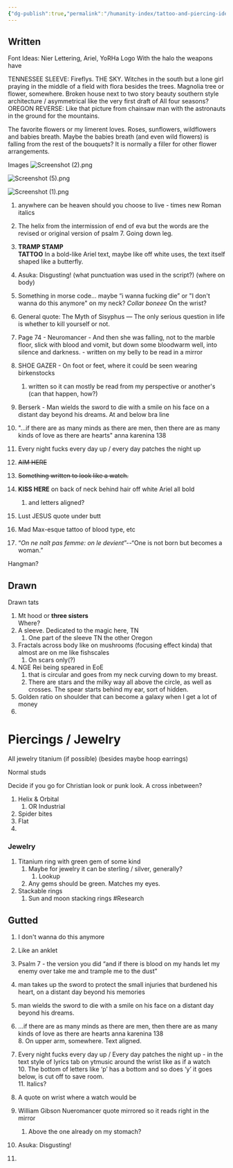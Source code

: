 ```yaml
---
{"dg-publish":true,"permalink":"/humanity-index/tattoo-and-piercing-ideas/","tags":["HumanityIndex"]}
---
```


## Written

Font Ideas: 
Nier Lettering, Ariel, YoRHa Logo
	With the halo the weapons have

TENNESSEE SLEEVE: Fireflys. THE SKY.
Witches in the south but a lone girl praying in the middle of a field with flora besides the trees. 
Magnolia tree or flower, somewhere. 
	Broken house next to two story beauty southern style architecture / asymmetrical like the very first draft of  All four seasons? 
OREGON REVERSE: Like that picture from chainsaw man with the astronauts in the ground for the mountains. 


The favorite flowers or my limerent loves. Roses, sunflowers, wildflowers and babies breath. 
	Maybe the babies breath (and even wild flowers) is falling from the rest of the bouquets? It is normally a filler for other flower arrangements. 




Images
![Screenshot (2).png](/img/user/Z-Images/Screenshot%20(2).png)

![Screenshot (5).png](/img/user/Z-Images/Screenshot%20(5).png)

![Screenshot (1).png](/img/user/Z-Images/Screenshot%20(1).png)

1. anywhere can be heaven   should you choose to live - times new Roman italics
2. The helix from the intermission of end of eva but the words are the revised or original version of psalm 7. Going down leg. 

3. **TRAMP STAMP**  
	**TATTOO** 
		In a bold-like Ariel text, maybe like off white uses, the text itself shaped like a butterfly.

4. Asuka: Disgusting! (what punctuation was used in the script?) (where on body)

5. Something in morse code… maybe “i wanna fucking die” or "I don't wanna do this anymore" on my neck? *Collar boneee* On the wrist? 

6. General quote: The Myth of Sisyphus — The only serious question in life is whether to kill yourself or not.
7. Page 74 \- Neuromancer \- And then she was falling, not to the marble floor, slick with blood and vomit, but down some bloodwarm well, into silence and darkness. \- written on my belly to be read in a mirror

8. SHOE GAZER - On foot or feet, where it could be seen wearing birkenstocks 
	1. written so it can mostly be read from my perspective or another's (can that happen, how?) 
9. Berserk - Man wields the sword to die with a smile on his face on a distant day beyond his dreams.
	At and below bra line
10. "…if there are as many minds as there are men, then there are as many kinds of love as there are hearts"  anna karenina 138 

11. Every night fucks every day up / every day patches the night up
12. ~~AIM HERE~~

13. ~~Something written to look like a watch.~~ 

14. **KISS HERE** on back of neck behind hair off white Ariel all bold   
	1. and letters aligned?  
15. Lust JESUS quote under butt  
16. Mad Max-esque tattoo of blood type, etc  
17. “*On ne naît pas femme: on le devient*”--“One is not born but becomes a woman.”

Hangman? 


## Drawn
Drawn tats
 1. Mt hood or **three sisters**  
	Where?   
2. A sleeve. Dedicated to the magic here, TN  
	1. One part of the sleeve TN the other Oregon
3. Fractals across body like on mushrooms (focusing effect kinda) that almost are on me like fishscales  
	1. On scars only(?)
4. NGE Rei being speared in EoE
	1. that is circular and goes from my neck curving down to my breast.   
	2. There are stars and the milky way all above the circle, as well as crosses. The spear starts behind my ear, sort of hidden.   
5. Golden ratio on shoulder that can become a galaxy when I get a lot of money  
6. 


# Piercings / Jewelry
All jewelry titanium (if possible) (besides maybe hoop earrings)

Normal studs

Decide if you go for Christian look or punk look. A cross inbetween? 

1. Helix & Orbital 
	1. OR Industrial
2. Spider bites
3. Flat
4. 


### Jewelry 
1. Titanium ring with green gem of some kind
	1. Maybe for jewelry it can be sterling / silver, generally? 
		1. Lookup 
	2. Any gems should be green. Matches my eyes.
2. Stackable rings
	1. Sun and moon stacking rings #Research 



## Gutted

 1. I don't wanna do this anymore 
   3. Like an anklet  

4. Psalm 7 \- the version you did “and if there is blood on my hands let my enemy over take me and trample me to the dust”   
5. man takes up the sword to protect the small injuries that burdened his heart, on a distant day beyond his memories   
6. man wields the sword to die with a smile on his face on a distant day beyond his dreams.  
7. …if there are as many minds as there are men, then there are as many kinds of love as there are hearts  anna karenina 138   
   8. On upper arm, somewhere. Text aligned.   
9. Every night fucks every day up / Every day patches the night up \- in the text style of lyrics tab on ytmusic around the wrist like as if a watch  
   10. The bottom of letters like ‘p’ has a bottom and so does ‘y’ it goes below, is cut off to save room.   
   11. Italics?   
12. A quote on wrist where a watch would be  
13. William Gibson Nueromancer quote mirrored so it reads right in the mirror  
    1. Above the one already on my stomach?  
14. Asuka: Disgusting\!   
15. 
 


